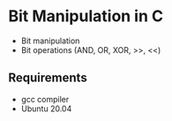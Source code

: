 #	Bit Manipulation in C
- Bit manipulation
- Bit operations (AND, OR, XOR, >>, <<)

## Requirements
- gcc compiler
- Ubuntu 20.04
